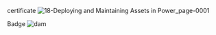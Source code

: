 certificate
![18-Deploying and Maintaining Assets in Power_page-0001](https://github.com/shrutipitale/Data-Analyst-in-Power-BI/assets/80112581/01febb40-5924-4cab-a3e3-0033758e3a2d)

Badge
![dam](https://github.com/shrutipitale/Data-Analyst-in-Power-BI/assets/80112581/853795a4-0c6f-4afa-a685-ad6ea6adc71b)
